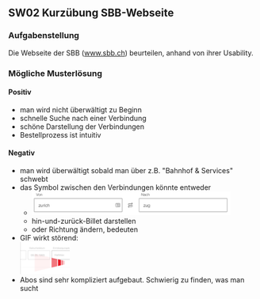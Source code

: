 ## SW02 Kurzübung SBB-Webseite

### Aufgabenstellung
Die Webseite der SBB (www.sbb.ch) beurteilen, anhand von ihrer Usability.

### Mögliche Musterlösung

#### Positiv

* man wird nicht überwältigt zu Beginn
* schnelle Suche nach einer Verbindung
* schöne Darstellung der Verbindungen
* Bestellprozess ist intuitiv

#### Negativ

* man wird überwältigt sobald man über z.B. "Bahnhof & Services" schwebt
* das Symbol zwischen den Verbindungen könnte entweder
	* <img src="img/richtung.png" style="width:400px">
	* hin-und-zurück-Billet darstellen
	* oder Richtung ändern, bedeuten
* GIF wirkt störend: <br><img src="img/gif.png" style="width:100px">
* Abos sind sehr kompliziert aufgebaut. Schwierig zu finden, was man sucht